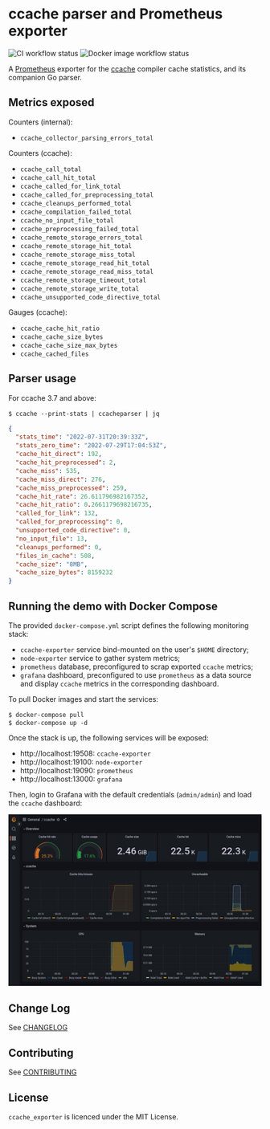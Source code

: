 # ccache parser and Prometheus exporter

<img src="https://github.com/virtualtam/ccache_exporter/actions/workflows/ci.yaml/badge.svg?branch=main" alt="CI workflow status">
<img src="https://github.com/virtualtam/ccache_exporter/actions/workflows/docker.yaml/badge.svg?branch=main" alt="Docker image workflow status">


A [Prometheus](https://prometheus.io/) exporter for the [ccache](https://ccache.dev/)
compiler cache statistics, and its companion Go parser.

## Metrics exposed

Counters (internal):

- `ccache_collector_parsing_errors_total`

Counters (ccache):

- `ccache_call_total`
- `ccache_call_hit_total`
- `ccache_called_for_link_total`
- `ccache_called_for_preprocessing_total`
- `ccache_cleanups_performed_total`
- `ccache_compilation_failed_total`
- `ccache_no_input_file_total`
- `ccache_preprocessing_failed_total`
- `ccache_remote_storage_errors_total`
- `ccache_remote_storage_hit_total`
- `ccache_remote_storage_miss_total`
- `ccache_remote_storage_read_hit_total`
- `ccache_remote_storage_read_miss_total`
- `ccache_remote_storage_timeout_total`
- `ccache_remote_storage_write_total`
- `ccache_unsupported_code_directive_total`


Gauges (ccache):

- `ccache_cache_hit_ratio`
- `ccache_cache_size_bytes`
- `ccache_cache_size_max_bytes`
- `ccache_cached_files`


## Parser usage

For ccache 3.7 and above:

```shell
$ ccache --print-stats | ccacheparser | jq
```

```json
{
  "stats_time": "2022-07-31T20:39:33Z",
  "stats_zero_time": "2022-07-29T17:04:53Z",
  "cache_hit_direct": 192,
  "cache_hit_preprocessed": 2,
  "cache_miss": 535,
  "cache_miss_direct": 276,
  "cache_miss_preprocessed": 259,
  "cache_hit_rate": 26.611796982167352,
  "cache_hit_ratio": 0.2661179698216735,
  "called_for_link": 132,
  "called_for_preprocessing": 0,
  "unsupported_code_directive": 0,
  "no_input_file": 13,
  "cleanups_performed": 0,
  "files_in_cache": 508,
  "cache_size": "8MB",
  "cache_size_bytes": 8159232
}
```

## Running the demo with Docker Compose

The provided `docker-compose.yml` script defines the following monitoring
stack:

- `ccache-exporter` service bind-mounted on the user's `$HOME` directory;
- `node-exporter` service to gather system metrics;
- `prometheus` database, preconfigured to scrap exported `ccache` metrics;
- `grafana` dashboard, preconfigured to use `prometheus` as a data source
  and display `ccache` metrics in the corresponding dashboard.


To pull Docker images and start the services:

```shell
$ docker-compose pull
$ docker-compose up -d
```

Once the stack is up, the following services will be exposed:

- http://localhost:19508: `ccache-exporter`
- http://localhost:19100: `node-exporter`
- http://localhost:19090: `prometheus`
- http://localhost:13000: `grafana`


Then, login to Grafana with the default credentials (`admin/admin`) and load
the `ccache` dashboard:

<img src="./dashboard.jpg" alt="Grafana dashboard for ccache_exporter metrics">

## Change Log
See [CHANGELOG](./CHANGELOG.md)

## Contributing
See [CONTRIBUTING](./CONTRIBUTING.md)

## License
`ccache_exporter` is licenced under the MIT License.
